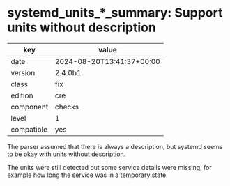 [//]: # (werk v2)
# systemd_units_*_summary: Support units without description

key        | value
---------- | ---
date       | 2024-08-20T13:41:37+00:00
version    | 2.4.0b1
class      | fix
edition    | cre
component  | checks
level      | 1
compatible | yes

The parser assumed that there is always a description, but systemd seems to be
okay with units without description.

The units were still detected but some service details were missing, for example
how long the service was in a temporary state.
